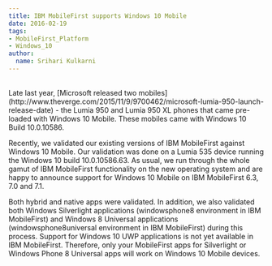 ```yaml
---
title: IBM MobileFirst supports Windows 10 Mobile
date: 2016-02-19
tags:
- MobileFirst_Platform
- Windows_10
author:
  name: Srihari Kulkarni
---
```

<br/>
Late last year, [Microsoft released two mobiles](http://www.theverge.com/2015/11/9/9700462/microsoft-lumia-950-launch-release-date) - the Lumia 950 and Lumia 950 XL phones that came pre-loaded with Windows 10 Mobile. These mobiles came with Windows 10 Build 10.0.10586. 

Recently, we validated our existing versions of IBM MobileFirst against Windows 10 Mobile. Our validation was done on a Lumia 535 device running the Windows 10 build 10.0.10586.63. As usual, we run through the whole gamut of IBM MobileFirst functionality on the new operating system and are happy to announce support for Windows 10 Mobile on IBM MobileFirst 6.3, 7.0 and 7.1. 

Both hybrid and native apps were validated. In addition, we also validated both Windows Silverlight applications (windowsphone8 environment in IBM MobileFirst) and Windows 8 Universal applications (windowsphone8universal environment in IBM MobileFirst) during this process. Support for Windows 10 UWP applications is not yet available in IBM MobileFirst. Therefore, only your MobileFirst apps for Silverlight or Windows Phone 8 Universal apps will work on Windows 10 Mobile devices. 
